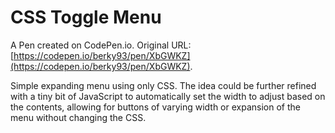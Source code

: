 # CSS Toggle Menu

A Pen created on CodePen.io. Original URL: [https://codepen.io/berky93/pen/XbGWKZ](https://codepen.io/berky93/pen/XbGWKZ).

Simple expanding menu using only CSS. The idea could be further refined with a tiny bit of JavaScript to automatically set the width to adjust based on the contents, allowing for buttons of varying width or expansion of the menu without changing the CSS.
